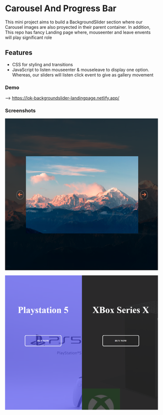 # Carousel And Progress Bar

This mini project aims to build a BackgroundSlider section where our Carousel images are also proyected in their parent container. In addition, This repo has fancy Landing page where, mouseenter and leave envents will play significant role

## Features

- CSS for styling and transitions
- JavaScript to listen mouseenter & mouseleave to display one option. Whereas, our sliders will listen click event to give as gallery movement

### Demo

-->  https://lok-backgroundslider-landingpage.netlify.app/

### Screenshots

 ![Mini Webs](https://github.com/LokeshPereiro/HTML-CSS-JavaScript_Apps/blob/main/Vanilla-mini-projects/LandingPage_BackgroundSlider/wireframe/BackgroundSlider.png?raw=true)

![Mini Webs](https://github.com/LokeshPereiro/HTML-CSS-JavaScript_Apps/blob/main/Vanilla-mini-projects/LandingPage_BackgroundSlider/wireframe/Landing.png?raw=true) 
